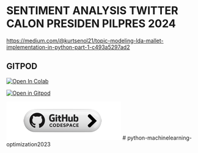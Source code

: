 # SENTIMENT ANALYSIS TWITTER CALON PRESIDEN PILPRES 2024


https://medium.com/@kurtsenol21/topic-modeling-lda-mallet-implementation-in-python-part-1-c493a5297ad2

## GITPOD

[![Open In Colab](https://colab.research.google.com/assets/colab-badge.svg)](https://colab.research.google.com/github/roniwahyu/python-twitter-pilpres2024/blob/main/3.%20Topic%20Modelling.ipynb)

[![Open in Gitpod](https://gitpod.io/button/open-in-gitpod.svg)](https://gitpod.io/#https://github.com/roniwahyu/python-twitter-pilpres2024)

[![Open in Codespace](https://github.com/roniwahyu/python-twitter-pilpres2024/blob/main/codespace300x100.png)](https://github.com/codespaces/new?skip_quickstart=true&machine=standardLinux32gb&repo=658635740&ref=main&geo=SoutheastAsia)
#   p y t h o n - m a c h i n e l e a r n i n g - o p t i m i z a t i o n 2 0 2 3 
 
 